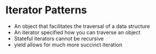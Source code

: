 # Iterator Patterns
- An object that facilitates the traversal of a data structure
- An iterator specified how you can traverse an object
- Stateful iterators cannot be recursive
- yield allows for much more succinct iteration
